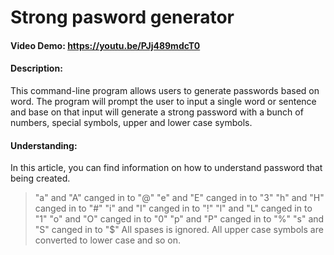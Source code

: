 # Strong pasword generator
#### Video Demo:  https://youtu.be/PJj489mdcT0
#### Description:
This command-line program allows users to generate passwords based on word. The program will prompt the user to input a single word or sentence and base on that input will generate a strong password with a bunch of numbers, special symbols, upper and lower case symbols.
#### Understanding:
In this article, you can find information on how to understand password that being created.
> "a" and "A" canged in to "@"
> "e" and "E" canged in to "3"
> "h" and "H" canged in to "#"
> "i" and "I" canged in to "!"
> "l" and "L" canged in to "1"
> "o" and "O" canged in to "0"
> "p" and "P" canged in to "%"
> "s" and "S" canged in to "$"
> All spases is ignored.
> All upper case symbols are converted to lower case and so on.